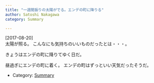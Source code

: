 ```yaml
---
title: "一週間振りの太陽がでる。エンデの町に降りる"
author: Satoshi Nakagawa
category: Summary

---
```


[2017-08-20]  
 太陽が照る。
こんなにも気持ちのいいものだったとは・・・。

<!--more-->

 きょうはエンデの町に降りてゆく日だ。

 昼過ぎにエンデの町に着く。
エンデの町はずっといい天気だったそうだ。

- Category: [Summary](categories.html#Summary)

